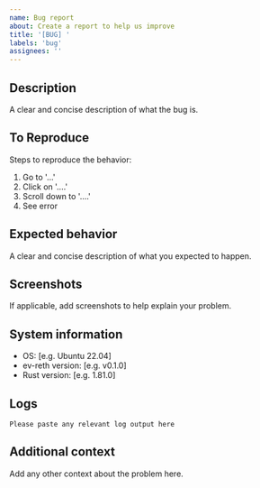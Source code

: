 ```yaml
---
name: Bug report
about: Create a report to help us improve
title: '[BUG] '
labels: 'bug'
assignees: ''
---
```


## Description

A clear and concise description of what the bug is.

## To Reproduce

Steps to reproduce the behavior:

1. Go to '...'
2. Click on '....'
3. Scroll down to '....'
4. See error

## Expected behavior

A clear and concise description of what you expected to happen.

## Screenshots

If applicable, add screenshots to help explain your problem.

## System information

- OS: [e.g. Ubuntu 22.04]
- ev-reth version: [e.g. v0.1.0]
- Rust version: [e.g. 1.81.0]

## Logs

```
Please paste any relevant log output here
```

## Additional context

Add any other context about the problem here.
